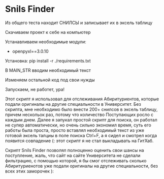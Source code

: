 # Snils Finder
Из общего теста находит СНИЛСЫ и записывает их в эксель таблицу

Скачиваем проект к себе на компьютер 

Устанавливаем необходимые модули:


- openpyxl==3.0.10


Установка: pip install -r ./requirements.txt

В MAIN_STR вводим необходимый текст

Изменяем остальной код под свои нужды

Запускаем, не работет, ура!

Этот скрипт я использовал для отслеживания Абиритуриентов, которые подали оригиналы на другие специальности в Университет.
Без скрипта, мне необходимо было внести 200+ снилсов в эксель таблицу, причем нескольок раз, потому что количество Поступающих росло с каждым днем.
Далее я запукал простой скрипт для поиска, он работал не супер автоматически, но очень сильно экономил время, суть его работы была проста, просто вставлял необходимый текст из уже готовой эксель талциы в поле поиска Ctrl+F, а я сидел и смотрел когда появится совпадение (: этот скрипт я не стал выкладывать на ГитХаб.

Скрипт Snils Finder позволял полноценно оценить свои шансы на поступление, жаль, что сайт на сайте Университета не сделали фильтрацию, с помощью которой, я бы смог отслеживать сколько Абиритуриенотов уже подали оригиналы на другие специальности, без всех этих заморочек ):
